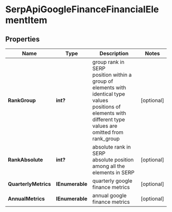 # SerpApiGoogleFinanceFinancialElementItem


## Properties

| Name | Type | Description | Notes |
|------------ | ------------- | ------------- | -------------|
**RankGroup** | **int?** | group rank in SERP<br>position within a group of elements with identical type values<br>positions of elements with different type values are omitted from rank_group |[optional]|
**RankAbsolute** | **int?** | absolute rank in SERP<br>absolute position among all the elements in SERP |[optional]|
**QuarterlyMetrics** | **IEnumerable<GoogleFinanceMetricsBundleInfo>** | quarterly google finance metrics |[optional]|
**AnnualMetrics** | **IEnumerable<GoogleFinanceMetricsBundleInfo>** | annual google finance metrics |[optional]|